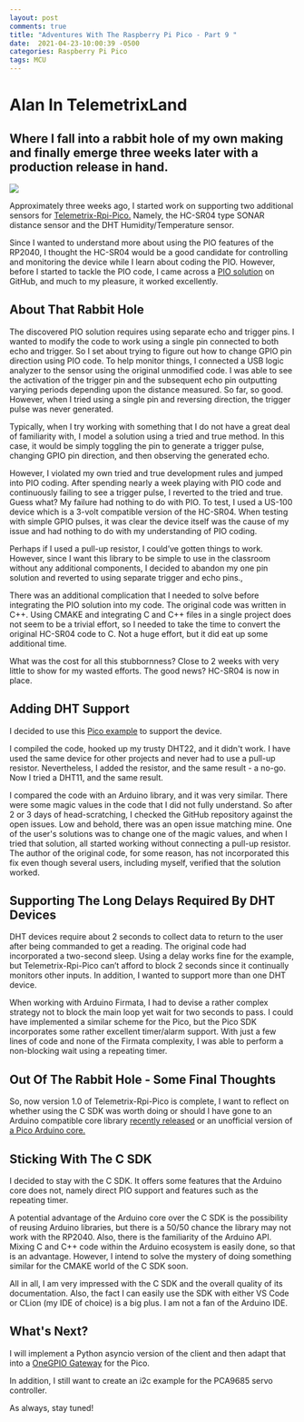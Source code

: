 ```yaml
---
layout: post
comments: true
title: "Adventures With The Raspberry Pi Pico - Part 9 "
date:  2021-04-23-10:00:39 -0500
categories: Raspberry Pi Pico
tags: MCU
---
```


# Alan In TelemetrixLand
## Where I fall into a rabbit  hole of my own making  and finally emerge three weeks later with a production release in hand.

![]({{site.baseurl}}/images/rabbit.png)

Approximately three weeks ago, I started work on supporting two additional sensors for 
[Telemetrix-Rpi-Pico.](https://mryslab.github.io/telemetrix-rpi-pico/) 
Namely, the HC-SR04 type SONAR distance sensor and the DHT Humidity/Temperature sensor.

Since I wanted to understand more about using the PIO features of the RP2040, I 
thought the HC-SR04 would be a good candidate for controlling and monitoring the 
device while I learn about coding the PIO. However, before I started to tackle the PIO 
code, I came across a
[PIO solution](https://github.com/GitJer/Some_RPI-Pico_stuff/tree/main/HCSR04) on 
GitHub, and much to my pleasure, it worked excellently. 

## About That Rabbit Hole
The discovered PIO solution requires using separate echo and trigger pins. I wanted to 
modify the 
code to work using a single pin connected to both echo and trigger. So I set about 
trying to figure out how to change GPIO pin direction using PIO code. To help monitor things, 
I connected a USB logic analyzer to the sensor using the original unmodified code.
I was able to see the activation of the trigger pin and the subsequent 
echo pin outputting varying periods depending upon the distance measured. So far, so good.
However, when I tried using a single pin and reversing direction, the trigger pulse 
was never generated. 

Typically, when I try working with something that I do not have a great deal of familiarity with, 
I model a solution using a tried and true method. In this case, it would be 
simply toggling the pin to generate a trigger pulse, changing GPIO pin direction, and 
then 
observing the generated echo.

However, I violated my own  tried and true development rules and jumped into PIO 
coding. After spending nearly a week playing with PIO code and continuously failing to 
see a trigger pulse, I reverted to  the tried and true. Guess what? My failure 
had nothing to do with PIO. To test, I used a US-100 device which is a 3-volt compatible 
version of the HC-SR04. When testing with simple GPIO pulses, 
it was clear the device itself was the cause of my issue and had nothing to do with my 
understanding of PIO coding. 

Perhaps if I used a pull-up resistor, I could’ve gotten 
things to work. However, since I want this library to be simple to use in the 
classroom without any additional components, I decided to abandon my one pin solution 
and reverted to using separate trigger and echo pins., 

There was an additional complication that I needed to solve before integrating the PIO 
solution into my code.
The 
original code was written in C++. 
Using 
CMAKE 
and 
integrating C and C++ files in a single project does not seem to be a trivial effort, 
so I 
needed to take the time to convert the original HC-SR04 code to C. Not a huge effort, 
but it did eat up some additional time.

What was the cost for all this stubbornness? Close to 2 weeks with very little to show 
for 
my wasted efforts. The good news? HC-SR04 is now in place.

## Adding DHT Support
I decided to use this [Pico example](https://github.com/raspberrypi/pico-examples/tree/master/gpio/dht_sensor) to support the device.

I compiled the code, hooked up my trusty DHT22, and it didn't work. I have used the 
same device for other projects and never had to use a pull-up resistor. Nevertheless, I
added the 
resistor, and the same result - a no-go. Now I tried a DHT11, and the same result.

I compared the code with an Arduino library, and it was very similar. There were some 
magic values in the code that I did not fully understand. So after 2 or 3 days
of head-scratching, I checked the GitHub 
repository against the open issues. Low and behold, there was an open issue matching 
mine. 
One of the user's solutions was to change one of the magic values, and when I tried that solution, 
all started working without connecting a pull-up resistor.  The author of
the original code, for some reason, has not incorporated this fix even though several users, 
including myself, verified that the solution worked.

## Supporting The Long Delays Required By DHT Devices
DHT devices require about 2 seconds to collect data to return to the user after being 
commanded to get a reading. The original code had incorporated a two-second sleep. Using a delay 
works fine for the example, but Telemetrix-Rpi-Pico can’t afford to block 
2 seconds since it continually monitors other inputs. In addition, I 
wanted to support more than one DHT device. 

When working with Arduino Firmata, I had to devise a rather complex strategy not to 
block the main loop yet wait for two seconds to pass. I could have implemented a 
similar scheme for the Pico, but the Pico SDK incorporates some rather excellent 
timer/alarm support.  With just a few lines of code and none of the Firmata 
complexity, I was able to perform a non-blocking wait using a  repeating timer.

## Out Of The Rabbit Hole - Some Final Thoughts
So, now version 1.0 of Telemetrix-Rpi-Pico is complete, I want to reflect on whether 
using the C SDK was worth doing or should I have gone to an Arduino compatible 
core library 
 [recently released](https://github.com/arduino/ArduinoCore-mbed) or an 
unofficial version of [a Pico  Arduino core.](https://github.com/earlephilhower/arduino-pico)

## Sticking With The C SDK
I decided to stay with the C SDK. It offers some features that the Arduino core does 
not, namely direct PIO support and features such as the repeating timer.  

A potential 
advantage of the Arduino core over the C SDK is the possibility of reusing Arduino 
libraries, but there is a 50/50 chance the library may not work with the RP2040.  Also, 
there is the 
familiarity of the Arduino API. Mixing C and C++ code within the Arduino ecosystem is 
easily done, so that is an advantage. However,
I intend to solve the mystery of doing something similar for the CMAKE world of the C SDK soon.

All in all, I am very impressed with the C SDK and the overall quality of its 
documentation. Also, the fact I can easily use the SDK with either VS Code or CLion (my 
IDE 
of choice) is  a big plus. I am not a fan of the Arduino IDE.

## What's Next?
I will implement a Python asyncio version of the client and then adapt that into a
[OneGPIO Gateway](https://mryslab.github.io/python_banyan/gpio_intro/)
for the Pico.

In addition, I still want to  create an i2c example for the PCA9685 servo controller. 

As always, stay tuned!






